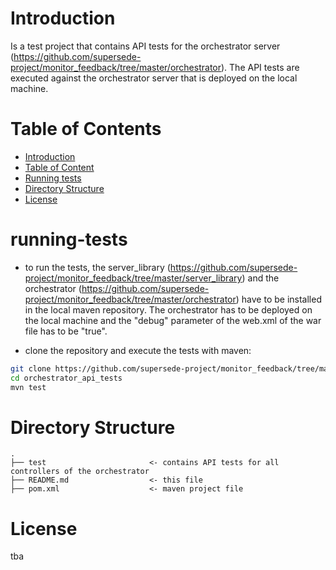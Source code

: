 
# Introduction

Is a test project that contains API tests for the orchestrator server (https://github.com/supersede-project/monitor_feedback/tree/master/orchestrator). The API tests are executed against the orchestrator server that is deployed on the local machine.


# Table of Contents

- [Introduction](#introduction)
- [Table of Content](#table-of-content)
- [Running tests](#running-tests)
- [Directory Structure](#directory-structure)
- [License](#license)

# running-tests

- to run the tests, the server_library (https://github.com/supersede-project/monitor_feedback/tree/master/server_library) and the orchestrator (https://github.com/supersede-project/monitor_feedback/tree/master/orchestrator) have to be installed in the local maven repository. The orchestrator has to be deployed on the local machine and the "debug" parameter of the web.xml of the war file has to be "true".

- clone the repository and execute the tests with maven:

```bash
git clone https://github.com/supersede-project/monitor_feedback/tree/master/orchestrator_api_tests
cd orchestrator_api_tests
mvn test
```

# Directory Structure

```
.
├── test                       <- contains API tests for all controllers of the orchestrator
├── README.md                  <- this file
├── pom.xml                    <- maven project file
```

# License

tba
